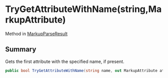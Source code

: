 # TryGetAttributeWithName(string,MarkupAttribute)

Method in [MarkupParseResult](/api/csharp/yarn.markup.markupparseresult.md)

## Summary


Gets the first attribute with the specified name, if present.


```csharp
public bool TryGetAttributeWithName(string name, out MarkupAttribute attribute)
```

